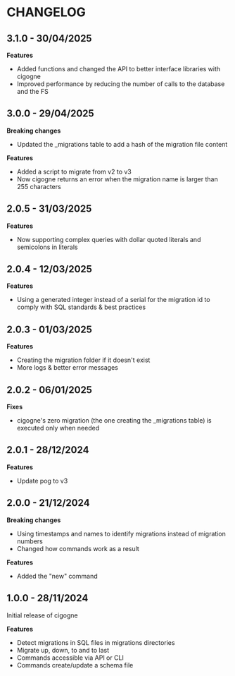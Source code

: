 # CHANGELOG

## 3.1.0 - 30/04/2025

**Features**

- Added functions and changed the API to better interface libraries with cigogne
- Improved performance by reducing the number of calls to the database and the FS

## 3.0.0 - 29/04/2025

**Breaking changes**

- Updated the _migrations table to add a hash of the migration file content

**Features**

- Added a script to migrate from v2 to v3
- Now cigogne returns an error when the migration name is larger than 255 characters

## 2.0.5 - 31/03/2025

**Features**

- Now supporting complex queries with dollar quoted literals and semicolons in literals

## 2.0.4 - 12/03/2025

**Features**

- Using a generated integer instead of a serial for the migration id to comply with SQL standards & best practices

## 2.0.3 - 01/03/2025

**Features**

- Creating the migration folder if it doesn't exist
- More logs & better error messages

## 2.0.2 - 06/01/2025

**Fixes**

- cigogne's zero migration (the one creating the _migrations table) is executed only when needed

## 2.0.1 - 28/12/2024

**Features**

- Update pog to v3

## 2.0.0 - 21/12/2024

**Breaking changes**

- Using timestamps and names to identify migrations instead of migration numbers
- Changed how commands work as a result

**Features**

- Added the "new" command

## 1.0.0 - 28/11/2024

Initial release of cigogne

**Features**

- Detect migrations in SQL files in migrations directories
- Migrate up, down, to and to last
- Commands accessible via API or CLI
- Commands create/update a schema file